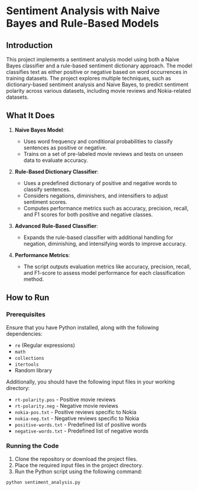 # Sentiment Analysis with Naive Bayes and Rule-Based Models

## Introduction
This project implements a sentiment analysis model using both a Naive Bayes classifier and a rule-based sentiment dictionary approach. The model classifies text as either positive or negative based on word occurrences in training datasets. The project explores multiple techniques, such as dictionary-based sentiment analysis and Naive Bayes, to predict sentiment polarity across various datasets, including movie reviews and Nokia-related datasets.

## What It Does
1. **Naive Bayes Model**: 
   - Uses word frequency and conditional probabilities to classify sentences as positive or negative.
   - Trains on a set of pre-labeled movie reviews and tests on unseen data to evaluate accuracy.
   
2. **Rule-Based Dictionary Classifier**:
   - Uses a predefined dictionary of positive and negative words to classify sentences.
   - Considers negations, diminishers, and intensifiers to adjust sentiment scores.
   - Computes performance metrics such as accuracy, precision, recall, and F1 scores for both positive and negative classes.

3. **Advanced Rule-Based Classifier**:
   - Expands the rule-based classifier with additional handling for negation, diminishing, and intensifying words to improve accuracy.

4. **Performance Metrics**:
   - The script outputs evaluation metrics like accuracy, precision, recall, and F1-score to assess model performance for each classification method.

## How to Run

### Prerequisites
Ensure that you have Python installed, along with the following dependencies:
- `re` (Regular expressions)
- `math`
- `collections`
- `itertools`
- Random library

Additionally, you should have the following input files in your working directory:
- `rt-polarity.pos` - Positive movie reviews
- `rt-polarity.neg` - Negative movie reviews
- `nokia-pos.txt` - Positive reviews specific to Nokia
- `nokia-neg.txt` - Negative reviews specific to Nokia
- `positive-words.txt` - Predefined list of positive words
- `negative-words.txt` - Predefined list of negative words

### Running the Code
1. Clone the repository or download the project files.
2. Place the required input files in the project directory.
3. Run the Python script using the following command:

```bash
python sentiment_analysis.py
